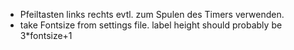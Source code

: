 - Pfeiltasten links rechts evtl. zum Spulen des Timers verwenden.
- take Fontsize from settings file. label height should probably be 3*fontsize+1
